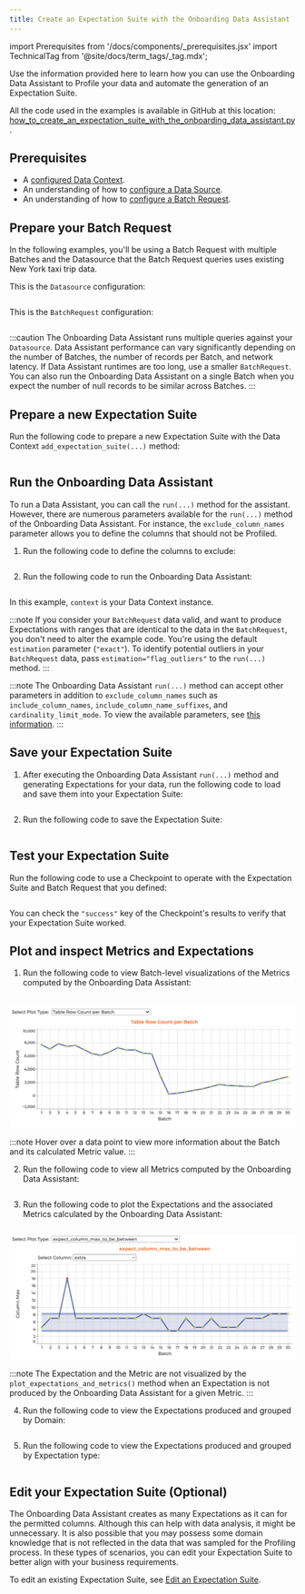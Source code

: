 ```yaml
---
title: Create an Expectation Suite with the Onboarding Data Assistant
---
```


import Prerequisites from '/docs/components/_prerequisites.jsx'
import TechnicalTag from '@site/docs/term_tags/_tag.mdx';

Use the information provided here to learn how you can use the Onboarding Data Assistant to Profile your data and automate the generation of an Expectation Suite.

All the code used in the examples is available in GitHub at this location: [how_to_create_an_expectation_suite_with_the_onboarding_data_assistant.py](https://github.com/great-expectations/great_expectations/blob/develop/tests/integration/docusaurus/expectations/data_assistants/how_to_create_an_expectation_suite_with_the_onboarding_data_assistant.py).

## Prerequisites

<Prerequisites>

- A [configured Data Context](/docs/guides/setup/configuring_data_contexts/instantiating_data_contexts/instantiate_data_context).
- An understanding of how to [configure a Data Source](../../connecting_to_your_data/connect_to_data_lp.md).
- An understanding of how to [configure a Batch Request](/docs/0.15.50/guides/connecting_to_your_data/how_to_get_one_or_more_batches_of_data_from_a_configured_datasource).

</Prerequisites>

## Prepare your Batch Request

In the following examples, you'll be using a Batch Request with multiple Batches and the Datasource that the Batch Request queries uses existing New York taxi trip data.

This is the `Datasource` configuration:

```python name="tests/integration/docusaurus/expectations/data_assistants/how_to_create_an_expectation_suite_with_the_onboarding_data_assistant.py datasource_config"
```

This is the `BatchRequest` configuration:

```python name="tests/integration/docusaurus/expectations/data_assistants/how_to_create_an_expectation_suite_with_the_onboarding_data_assistant.py batch_request"
```

:::caution
The Onboarding Data Assistant runs multiple queries against your `Datasource`. Data Assistant performance can vary significantly depending on the number of Batches, the number of records per Batch, and network latency. If Data Assistant runtimes are too long, use a smaller `BatchRequest`. You can also run the Onboarding Data Assistant on a single Batch when you expect the number of null records to be similar across Batches.
:::

## Prepare a new Expectation Suite

Run the following code to prepare a new Expectation Suite with the Data Context `add_expectation_suite(...)` method:

```python name="tests/integration/docusaurus/expectations/data_assistants/how_to_create_an_expectation_suite_with_the_onboarding_data_assistant.py expectation_suite"
```

## Run the Onboarding Data Assistant

To run a Data Assistant, you can call the `run(...)` method for the assistant. However, there are numerous parameters available for the `run(...)` method of the Onboarding Data Assistant. For instance, the `exclude_column_names` parameter allows you to define the columns that should not be Profiled.

1. Run the following code to define the columns to exclude:

  ```python name="tests/integration/docusaurus/expectations/data_assistants/how_to_create_an_expectation_suite_with_the_onboarding_data_assistant.py exclude_column_names"
  ```

2. Run the following code to run the Onboarding Data Assistant:

  ```python name="tests/integration/docusaurus/expectations/data_assistants/how_to_create_an_expectation_suite_with_the_onboarding_data_assistant.py data_assistant_result"
  ```

  In this example, `context` is your Data Context instance.

  :::note
  If you consider your `BatchRequest` data valid, and want to produce Expectations with ranges that are identical to the data in the `BatchRequest`, you don't need to alter the example code. You're using the default `estimation` parameter (`"exact"`). To identify potential outliers in your `BatchRequest` data, pass `estimation="flag_outliers"` to the `run(...)` method.
  :::

  :::note
  The Onboarding Data Assistant `run(...)` method can accept other parameters in addition to `exclude_column_names` such as `include_column_names`, `include_column_name_suffixes`, and `cardinality_limit_mode`. To view the available parameters, see [this information](https://github.com/great-expectations/great_expectations/blob/develop/great_expectations/rule_based_profiler/data_assistant/column_value_missing_data_assistant.py#L44).
  :::

## Save your Expectation Suite

1. After executing the Onboarding Data Assistant `run(...)` method and generating Expectations for your data, run the following code to load and save them into your Expectation Suite:

  ```python name="tests/integration/docusaurus/expectations/data_assistants/how_to_create_an_expectation_suite_with_the_onboarding_data_assistant.py get_expectation_suite"
  ```

2. Run the following code to save the Expectation Suite:

  ```python name="tests/integration/docusaurus/expectations/data_assistants/how_to_create_an_expectation_suite_with_the_onboarding_data_assistant.py save_expectation_suite"
  ```

## Test your Expectation Suite

Run the following code to use a Checkpoint to operate with the Expectation Suite and Batch Request that you defined:

```python name="tests/integration/docusaurus/expectations/data_assistants/how_to_create_an_expectation_suite_with_the_onboarding_data_assistant.py checkpoint"
```

You can check the `"success"` key of the Checkpoint's results to verify that your Expectation Suite worked.

## Plot and inspect Metrics and Expectations

1. Run the following code to view Batch-level visualizations of the Metrics computed by the Onboarding Data Assistant:

  ```python name="tests/integration/docusaurus/expectations/data_assistants/how_to_create_an_expectation_suite_with_the_onboarding_data_assistant.py plot_metrics"
  ```

  ![Plot Metrics](../../../images/data_assistant_plot_metrics.png)

  :::note
  Hover over a data point to view more information about the Batch and its calculated Metric value.
  :::

2. Run the following code to view all Metrics computed by the Onboarding Data Assistant:

  ```python name="tests/integration/docusaurus/expectations/data_assistants/how_to_create_an_expectation_suite_with_the_onboarding_data_assistant.py metrics_by_domain"
  ```

3. Run the following code to plot the Expectations and the associated Metrics calculated by the Onboarding Data Assistant:

  ```python name="tests/integration/docusaurus/expectations/data_assistants/how_to_create_an_expectation_suite_with_the_onboarding_data_assistant.py plot_expectations_and_metrics"
  ```

  ![Plot Expectations and Metrics](../../../images/data_assistant_plot_expectations_and_metrics.png)

  :::note
  The Expectation and the Metric are not visualized by the `plot_expectations_and_metrics()` method when an Expectation is not produced by the Onboarding Data Assistant for a given Metric.
  :::

4. Run the following code to view the Expectations produced and grouped by Domain:

  ```python name="tests/integration/docusaurus/expectations/data_assistants/how_to_create_an_expectation_suite_with_the_onboarding_data_assistant.py show_expectations_by_domain_type"
  ```

5. Run the following code to view the Expectations produced and grouped by Expectation type:

  ```python name="tests/integration/docusaurus/expectations/data_assistants/how_to_create_an_expectation_suite_with_the_onboarding_data_assistant.py show_expectations_by_expectation_type"
  ```

## Edit your Expectation Suite (Optional)

The Onboarding Data Assistant creates as many Expectations as it can for the permitted columns. Although this can help with data analysis, it might be unnecessary. It is also possible that you may possess some domain knowledge that is not reflected in the data that was sampled for the Profiling process. In these types of scenarios, you can edit your Expectation Suite to better align with your business requirements.

To edit an existing Expectation Suite, see [Edit an Expectation Suite](/docs/guides/expectations/how_to_edit_an_existing_expectationsuite).

